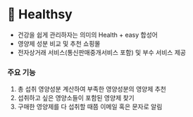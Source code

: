# 💊 Healthsy

- 건강을 쉽게 관리하자는 의미의 Health + easy 합성어
- 영양제 성분 비교 및 추천 쇼핑몰
- 전자상거래 서비스(통신판매중개서비스 포함) 및 부수 서비스 제공

### 주요 기능

1. 총 섭취 영양성분 계산하여 부족한 영양성분의 영양제 추천
2. 섭취하고 싶은 영양소들이 포함된 영양제 찾기
3. 구매한 영양제를 다 섭취할 때쯤 이메일 혹은 문자로 알림
